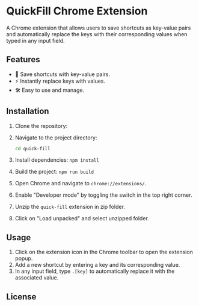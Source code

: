 # QuickFill Chrome Extension

A Chrome extension that allows users to save shortcuts as key-value pairs and automatically replace the keys with their corresponding values when typed in any input field.

## Features

- 🔑 Save shortcuts with key-value pairs.
- ⚡ Instantly replace keys with values.
- 🛠 Easy to use and manage.

## Installation

1. Clone the repository:

  
   
  

2. Navigate to the project directory:

   ```bash
   cd quick-fill
   ```

3. Install dependencies: `npm install`

4. Build the project: `npm run build`

5. Open Chrome and navigate to `chrome://extensions/`.

6. Enable "Developer mode" by toggling the switch in the top right corner.

7. Unzip the `quick-fill` extension in zip folder.

8. Click on "Load unpacked" and select unzipped folder.

## Usage

1. Click on the extension icon in the Chrome toolbar to open the extension popup.
2. Add a new shortcut by entering a key and its corresponding value.
3. In any input field, type `.[key]` to automatically replace it with the associated value.

## License



